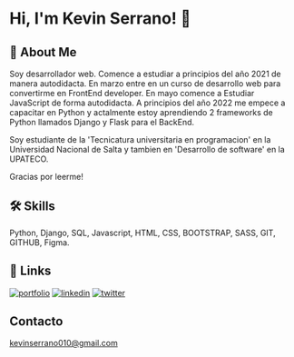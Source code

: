 # Hi, I'm Kevin Serrano! 👋


## 🚀 About Me
Soy desarrollador web. Comence a estudiar a principios del año 2021 de manera autodidacta. En marzo entre en un curso de desarrollo web para convertirme en FrontEnd developer. En mayo comence a Estudiar JavaScript de forma autodidacta. A principios del año 2022 me empece a capacitar en Python y actalmente estoy aprendiendo 2 frameworks de Python llamados Django y Flask para el BackEnd.

Soy estudiante de la 'Tecnicatura universitaria en programacion' en la Universidad Nacional de Salta y tambien en 'Desarrollo de software' en la UPATECO.

Gracias por leerme!

## 🛠 Skills
Python, Django, SQL, Javascript, HTML, CSS, BOOTSTRAP, SASS, GIT, GITHUB, Figma.


## 🔗 Links
[![portfolio](https://img.shields.io/badge/my_portfolio-000?style=for-the-badge&logo=ko-fi&logoColor=white)](#)
[![linkedin](https://img.shields.io/badge/linkedin-0A66C2?style=for-the-badge&logo=linkedin&logoColor=white)](https://www.linkedin.com/in/kevin-serrano-86711a231/)
[![twitter](https://img.shields.io/badge/twitter-1DA1F2?style=for-the-badge&logo=twitter&logoColor=white)](https://twitter.com/kev_code_)


## Contacto

kevinserrano010@gmail.com
